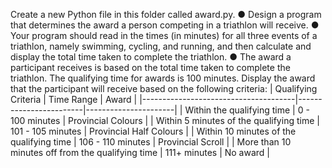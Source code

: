 Create a new Python file in this folder called award.py.
● Design a program that determines the award a person competing in a
triathlon will receive.
● Your program should read in the times (in minutes) for all three events of a
triathlon, namely swimming, cycling, and running, and then calculate and
display the total time taken to complete the triathlon.
● The award a participant receives is based on the total time taken to
complete the triathlon. The qualifying time for awards is 100 minutes.
Display the award that the participant will receive based on the following
criteria:
| Qualifying Criteria                 | Time Range             | Award                |
|--------------------------------------|------------------------|----------------------|
| Within the qualifying time           | 0 - 100 minutes        | Provincial Colours   |
| Within 5 minutes of the qualifying time | 101 - 105 minutes      | Provincial Half Colours |
| Within 10 minutes of the qualifying time | 106 - 110 minutes     | Provincial Scroll    |
| More than 10 minutes off from the qualifying time | 111+ minutes   | No award             |
